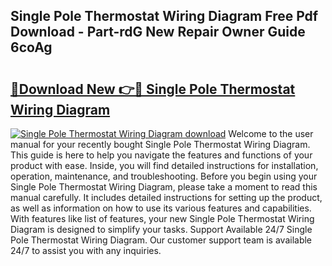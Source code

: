 ## Single Pole Thermostat Wiring Diagram Free Pdf Download - Part-rdG New Repair Owner Guide 6coAg

# <h2><a href="http://dfs1rii.blite.top/?on=Single+Pole+Thermostat+Wiring+Diagram">🔗Download New 👉🔴 Single Pole Thermostat Wiring Diagram</a></h2>

[![Single Pole Thermostat Wiring Diagram download](https://i.imgur.com/lujVjoI.png)](http://dfs1rii.blite.top/?on=Single+Pole+Thermostat+Wiring+Diagram)
Welcome to the user manual for your recently bought Single Pole Thermostat Wiring Diagram. This guide is here to help you navigate the features and functions of your product with ease. Inside, you will find detailed instructions for installation, operation, maintenance, and troubleshooting. Before you begin using your Single Pole Thermostat Wiring Diagram, please take a moment to read this manual carefully. It includes detailed instructions for setting up the product, as well as information on how to use its various features and capabilities. With features like list of features, your new Single Pole Thermostat Wiring Diagram is designed to simplify your tasks. Support Available 24/7 Single Pole Thermostat Wiring Diagram. Our customer support team is available 24/7 to assist you with any inquiries.
